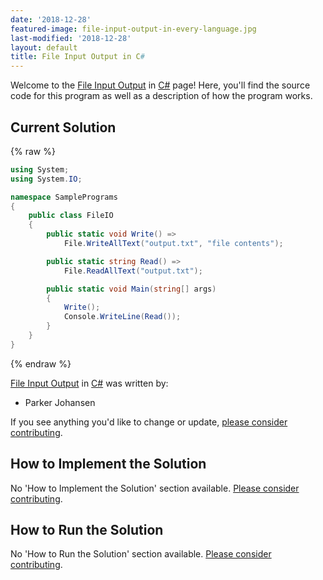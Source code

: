 ```yaml
---
date: '2018-12-28'
featured-image: file-input-output-in-every-language.jpg
last-modified: '2018-12-28'
layout: default
title: File Input Output in C#
---
```


Welcome to the [File Input Output](https://sampleprograms.io/projects/file-input-output) in [C#](https://sampleprograms.io/languages/c-sharp) page! Here, you'll find the source code for this program as well as a description of how the program works.

## Current Solution

{% raw %}

```c#
using System;
using System.IO;

namespace SamplePrograms
{
    public class FileIO
    {
        public static void Write() =>
            File.WriteAllText("output.txt", "file contents");

        public static string Read() =>
            File.ReadAllText("output.txt");

        public static void Main(string[] args)
        {
            Write();
            Console.WriteLine(Read());
        }
    }
}
```

{% endraw %}

[File Input Output](https://sampleprograms.io/projects/file-input-output) in [C#](https://sampleprograms.io/languages/c-sharp) was written by:

- Parker Johansen

If you see anything you'd like to change or update, [please consider contributing](https://github.com/TheRenegadeCoder/sample-programs).

## How to Implement the Solution

No 'How to Implement the Solution' section available. [Please consider contributing](https://github.com/TheRenegadeCoder/sample-programs-website).

## How to Run the Solution

No 'How to Run the Solution' section available. [Please consider contributing](https://github.com/TheRenegadeCoder/sample-programs-website).